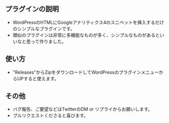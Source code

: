 ## プラグインの説明
- WordPressのHTMLにGoogleアナリティクス4のスニペットを挿入するだけのシンプルなプラグインです。
- 類似のプラグインは非常に多機能なものが多く、シンプルなものがあるといいなと思って作りました。

## 使い方
- "Releases"からZipをダウンロードしてWordPressのプラグインメニューからUPすると使えます。

## その他 
- バグ報告、ご要望などはTwitterのDM or リプライからお願いします。
- プルリクエストくださると喜びます。

